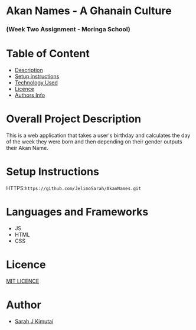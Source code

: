 # Akan Names - A Ghanain Culture
### (Week Two Assignment - Moringa School)

# Table of Content
+ [Description ](#overall-project-description)
+ [Setup instructions](#setup-instructions)
+ [Technology Used](#languages-and-frameworks)
+ [Licence](#Licence)
+ [Authors Info](#Author)

# Overall Project Description
This is a web application that takes a user's birthday and calculates the day of the week they were born and then depending on their gender outputs their Akan Name.

# Setup Instructions
HTTPS:`https://github.com/JelimoSarah/AkanNames.git`

# Languages and Frameworks
- JS
- HTML
- CSS

# Licence
[MIT LICENCE](LICENSE)

# Author
- [Sarah J Kimutai](https://github.com/JelimoSarah)



